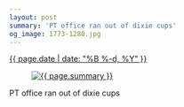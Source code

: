 ```yaml
---
layout: post
summary: 'PT office ran out of dixie cups'
og_image: 1773-1280.jpg
---
```


<p>
 <time>
  <a href="/1773">
   {{ page.date | date: "%B %-d, %Y" }}
  </a>
 </time>
 <a href="/1773">
  <figure data-taken="5/25/2023">
   <img alt="{{ page.summary }}" sizes="(min-width: 700px) 50vw, calc(100vw - 2rem)" src="{{ site.assets_url }}/1773-640.jpg" srcset="{{ site.assets_url }}/1773-320.jpg 320w, {{ site.assets_url }}/1773-640.jpg 640w, {{ site.assets_url }}/1773-960.jpg 960w, {{ site.assets_url }}/1773-1280.jpg 1280w"/>
  </figure>
 </a>
 <span>
  PT office ran out of dixie cups
 </span>
</p>
